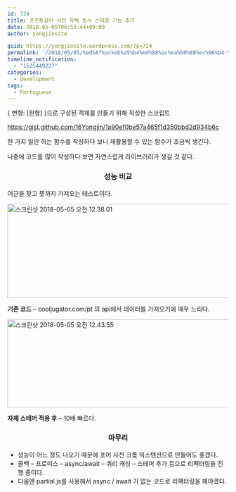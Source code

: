 ```yaml
---
id: 724
title: 포르투갈어 사전 자체 동사 스테밍 기능 추가
date: 2018-05-05T00:53:44+09:00
author: yongjinsite

guid: https://yongjinsite.wordpress.com/?p=724
permalink: '/2018/05/05/%ed%8f%ac%eb%a5%b4%ed%88%ac%ea%b0%88%ec%96%b4-%ec%82%ac%ec%a0%84-%ec%9e%90%ec%b2%b4-%eb%8f%99%ec%82%ac-%ec%8a%a4%ed%85%8c%eb%b0%8d-%ea%b8%b0%eb%8a%a5-%ec%b6%94%ea%b0%80/'
timeline_notification:
  - "1525449227"
categories:
  - Development
tags:
  - Portuguese
---
```

{ 변형: [원형] }으로 구성된 객체를 만들기 위해 작성한 스크립트

https://gist.github.com/16Yongjin/1a90ef0be57a465f1d350bbd2d934b6c

한 가지 일만 하는 함수를 작성하다 보니 재활용할 수 있는 함수가 조금씩 생긴다.

나중에 코드를 많이 작성하다 보면 자연스럽게 라이브러리가 생길 것 같다.

<h3 style="text-align:center;">
  <strong>성능 비교</strong>
</h3>

어근을 찾고 뜻까지 가져오는 테스트이다.

<img class="alignnone size-full wp-image-727" src="https://yongj.in/wp-content/uploads/2018/05/e18489e185b3e1848fe185b3e18485e185b5e186abe18489e185a3e186ba-2018-05-05-e1848be185a9e1848ce185a5e186ab-12-38-01.png" alt="스크린샷 2018-05-05 오전 12.38.01" width="728" height="214" srcset="https://yongj.in/wp-content/uploads/2018/05/e18489e185b3e1848fe185b3e18485e185b5e186abe18489e185a3e186ba-2018-05-05-e1848be185a9e1848ce185a5e186ab-12-38-01.png 728w, https://yongj.in/wp-content/uploads/2018/05/e18489e185b3e1848fe185b3e18485e185b5e186abe18489e185a3e186ba-2018-05-05-e1848be185a9e1848ce185a5e186ab-12-38-01-300x88.png 300w" sizes="(max-width: 728px) 100vw, 728px" /> 

**기존 코드** &#8211; cooljugator.com/pt 의 api에서 데이터를 가져오기에 매우 느리다.

<img class="alignnone size-full wp-image-728" src="https://yongj.in/wp-content/uploads/2018/05/e18489e185b3e1848fe185b3e18485e185b5e186abe18489e185a3e186ba-2018-05-05-e1848be185a9e1848ce185a5e186ab-12-43-55.png" alt="스크린샷 2018-05-05 오전 12.43.55" width="714" height="200" srcset="https://yongj.in/wp-content/uploads/2018/05/e18489e185b3e1848fe185b3e18485e185b5e186abe18489e185a3e186ba-2018-05-05-e1848be185a9e1848ce185a5e186ab-12-43-55.png 714w, https://yongj.in/wp-content/uploads/2018/05/e18489e185b3e1848fe185b3e18485e185b5e186abe18489e185a3e186ba-2018-05-05-e1848be185a9e1848ce185a5e186ab-12-43-55-300x84.png 300w" sizes="(max-width: 714px) 100vw, 714px" /> 

**자체 스테머 적용 후** &#8211; 10배 빠르다.

<h3 style="text-align:center;">
  <strong>마무리</strong>
</h3>

  * 성능이 어느 정도 나오기 때문에 포어 사전 크롬 익스텐션으로 만들어도 좋겠다.
  * 콜백 &#8211; 프로미스 &#8211; async/await &#8211; 쿼리 캐싱 &#8211; 스테머 추가 등으로 리팩터링을 진행 중이다.
  * 다음엔 partial.js를 사용해서 async / await 가 없는 코드로 리팩터링을 해야겠다.